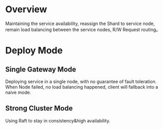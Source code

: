 # Overview
Maintaining the service availability, reassign the Shard to
service node, remain load balancing between the service nodes,
R/W Request routing。


# Deploy Mode
## Single Gateway Mode
 Deploying service in a single node, with no guarantee of fault toleration.
 When Node failed, no load balancing happened, client will fallback into a naive mode.
  
 
## Strong Cluster Mode
   Using Raft to stay in consistency&high availability.
